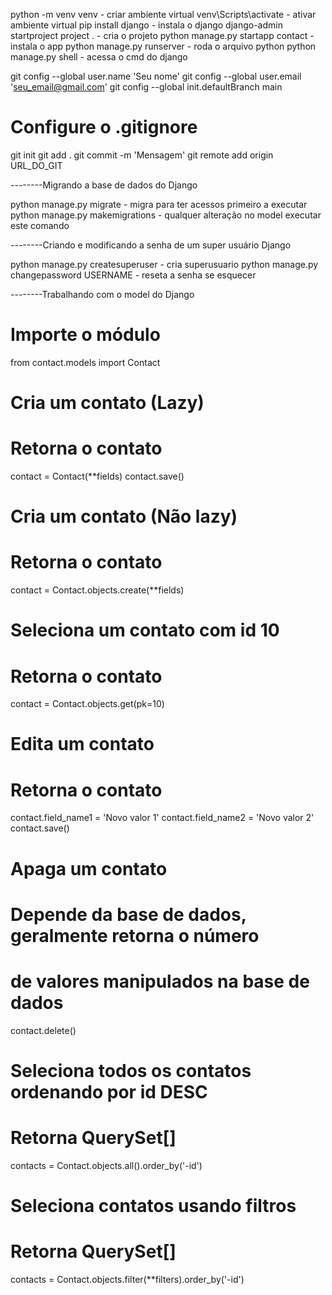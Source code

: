 python -m venv venv - criar ambiente virtual
venv\Scripts\activate - ativar ambiente virtual
pip install django - instala o django
django-admin startproject project . - cria o projeto
python manage.py startapp contact  - instala o app
python manage.py runserver - roda o arquivo python
python manage.py shell - acessa o cmd do django


git config --global user.name 'Seu nome'
git config --global user.email 'seu_email@gmail.com'
git config --global init.defaultBranch main
# Configure o .gitignore
git init
git add .
git commit -m 'Mensagem'
git remote add origin URL_DO_GIT


--------Migrando a base de dados do Django

python manage.py migrate - migra para ter acessos primeiro a executar
python manage.py makemigrations - qualquer alteração no model executar este comando


--------Criando e modificando a senha de um super usuário Django

python manage.py createsuperuser - cria superusuario
python manage.py changepassword USERNAME - reseta a senha se esquecer


--------Trabalhando com o model do Django

# Importe o módulo
from contact.models import Contact
# Cria um contato (Lazy)
# Retorna o contato
contact = Contact(**fields)
contact.save()
# Cria um contato (Não lazy)
# Retorna o contato
contact = Contact.objects.create(**fields)
# Seleciona um contato com id 10
# Retorna o contato
contact = Contact.objects.get(pk=10)
# Edita um contato
# Retorna o contato
contact.field_name1 = 'Novo valor 1'
contact.field_name2 = 'Novo valor 2'
contact.save()
# Apaga um contato
# Depende da base de dados, geralmente retorna o número
# de valores manipulados na base de dados
contact.delete()
# Seleciona todos os contatos ordenando por id DESC
# Retorna QuerySet[]
contacts = Contact.objects.all().order_by('-id')
# Seleciona contatos usando filtros
# Retorna QuerySet[]
contacts = Contact.objects.filter(**filters).order_by('-id')